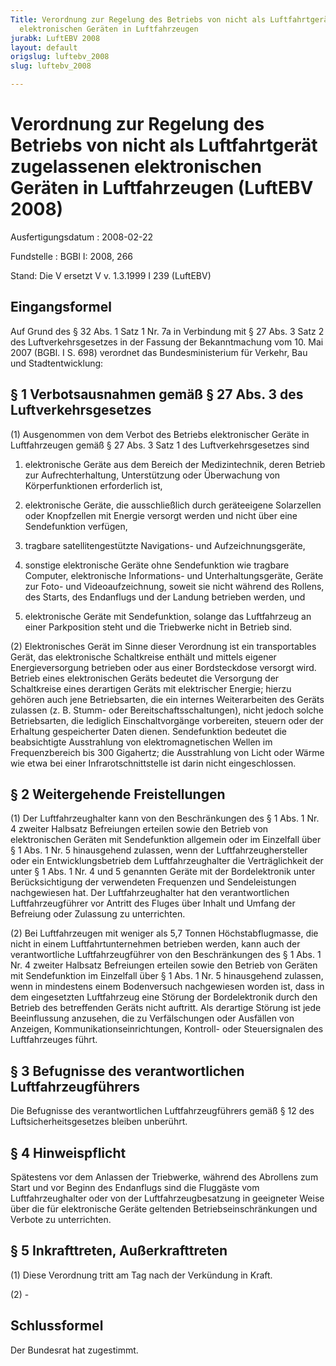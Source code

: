 ```yaml
---
Title: Verordnung zur Regelung des Betriebs von nicht als Luftfahrtgerät zugelassenen
  elektronischen Geräten in Luftfahrzeugen
jurabk: LuftEBV 2008
layout: default
origslug: luftebv_2008
slug: luftebv_2008

---
```


# Verordnung zur Regelung des Betriebs von nicht als Luftfahrtgerät zugelassenen elektronischen Geräten in Luftfahrzeugen (LuftEBV 2008)

Ausfertigungsdatum
:   2008-02-22

Fundstelle
:   BGBl I: 2008, 266

Stand: Die V ersetzt V v. 1.3.1999 I 239 (LuftEBV)

## Eingangsformel

Auf Grund des § 32 Abs. 1 Satz 1 Nr. 7a in Verbindung mit § 27 Abs. 3 Satz 2 des Luftverkehrsgesetzes in der Fassung der Bekanntmachung vom 10. Mai 2007 (BGBl. I S. 698) verordnet das Bundesministerium für Verkehr, Bau und Stadtentwicklung:


## § 1 Verbotsausnahmen gemäß § 27 Abs. 3 des Luftverkehrsgesetzes

(1) Ausgenommen von dem Verbot des Betriebs elektronischer Geräte in Luftfahrzeugen gemäß § 27 Abs. 3 Satz 1 des Luftverkehrsgesetzes sind

1.  elektronische Geräte aus dem Bereich der Medizintechnik, deren Betrieb zur Aufrechterhaltung, Unterstützung oder Überwachung von Körperfunktionen erforderlich ist,


2.  elektronische Geräte, die ausschließlich durch geräteeigene Solarzellen oder Knopfzellen mit Energie versorgt werden und nicht über eine Sendefunktion verfügen,


3.  tragbare satellitengestützte Navigations- und Aufzeichnungsgeräte,


4.  sonstige elektronische Geräte ohne Sendefunktion wie tragbare Computer, elektronische Informations- und Unterhaltungsgeräte, Geräte zur Foto- und Videoaufzeichnung, soweit sie nicht während des Rollens, des Starts, des Endanflugs und der Landung betrieben werden, und


5.  elektronische Geräte mit Sendefunktion, solange das Luftfahrzeug an einer Parkposition steht und die Triebwerke nicht in Betrieb sind.




(2) Elektronisches Gerät im Sinne dieser Verordnung ist ein transportables Gerät, das elektronische Schaltkreise enthält und mittels eigener Energieversorgung betrieben oder aus einer Bordsteckdose versorgt wird. Betrieb eines elektronischen Geräts bedeutet die Versorgung der Schaltkreise eines derartigen Geräts mit elektrischer Energie; hierzu gehören auch jene Betriebsarten, die ein internes Weiterarbeiten des Geräts zulassen (z. B. Stumm- oder Bereitschaftsschaltungen), nicht jedoch solche Betriebsarten, die lediglich Einschaltvorgänge vorbereiten, steuern oder der Erhaltung gespeicherter Daten dienen. Sendefunktion bedeutet die beabsichtigte Ausstrahlung von elektromagnetischen Wellen im Frequenzbereich bis 300 Gigahertz; die Ausstrahlung von Licht oder Wärme wie etwa bei einer Infrarotschnittstelle ist darin nicht eingeschlossen.


## § 2 Weitergehende Freistellungen

(1) Der Luftfahrzeughalter kann von den Beschränkungen des § 1 Abs. 1 Nr. 4 zweiter Halbsatz Befreiungen erteilen sowie den Betrieb von elektronischen Geräten mit Sendefunktion allgemein oder im Einzelfall über § 1 Abs. 1 Nr. 5 hinausgehend zulassen, wenn der Luftfahrzeughersteller oder ein Entwicklungsbetrieb dem Luftfahrzeughalter die Verträglichkeit der unter § 1 Abs. 1 Nr. 4 und 5 genannten Geräte mit der Bordelektronik unter Berücksichtigung der verwendeten Frequenzen und Sendeleistungen nachgewiesen hat. Der Luftfahrzeughalter hat den verantwortlichen Luftfahrzeugführer vor Antritt des Fluges über Inhalt und Umfang der Befreiung oder Zulassung zu unterrichten.

(2) Bei Luftfahrzeugen mit weniger als 5,7 Tonnen Höchstabflugmasse, die nicht in einem Luftfahrtunternehmen betrieben werden, kann auch der verantwortliche Luftfahrzeugführer von den Beschränkungen des § 1 Abs. 1 Nr. 4 zweiter Halbsatz Befreiungen erteilen sowie den Betrieb von Geräten mit Sendefunktion im Einzelfall über § 1 Abs. 1 Nr. 5 hinausgehend zulassen, wenn in mindestens einem Bodenversuch nachgewiesen worden ist, dass in dem eingesetzten Luftfahrzeug eine Störung der Bordelektronik durch den Betrieb des betreffenden Geräts nicht auftritt. Als derartige Störung ist jede Beeinflussung anzusehen, die zu Verfälschungen oder Ausfällen von Anzeigen, Kommunikationseinrichtungen, Kontroll- oder Steuersignalen des Luftfahrzeuges führt.


## § 3 Befugnisse des verantwortlichen Luftfahrzeugführers

Die Befugnisse des verantwortlichen Luftfahrzeugführers gemäß § 12 des Luftsicherheitsgesetzes bleiben unberührt.


## § 4 Hinweispflicht

Spätestens vor dem Anlassen der Triebwerke, während des Abrollens zum Start und vor Beginn des Endanflugs sind die Fluggäste vom Luftfahrzeughalter oder von der Luftfahrzeugbesatzung in geeigneter Weise über die für elektronische Geräte geltenden Betriebseinschränkungen und Verbote zu unterrichten.


## § 5 Inkrafttreten, Außerkrafttreten

(1) Diese Verordnung tritt am Tag nach der Verkündung in Kraft.

(2) -


## Schlussformel

Der Bundesrat hat zugestimmt.

